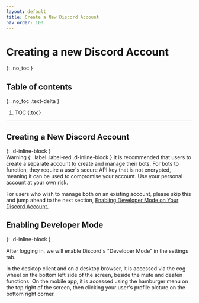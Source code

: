 ```yaml
---
layout: default
title: Create a New Discord Account
nav_order: 100
---
```


# Creating a new Discord Account
{: .no_toc }

## Table of contents
{: .no_toc .text-delta }

1. TOC
{:toc}

---

## Creating a New Discord Account
{: .d-inline-block }
<br/>
Warning
{: .label .label-red .d-inline-block }
It is recommended that users to create a separate account to create and manage their bots. For bots to function, they require a user's secure API key that is not encrypted, meaning it can be used to compromise your account. Use your personal account at your own risk.

For users who wish to manage both on an existing account, please skip this and jump ahead to the next section, [Enabling Developer Mode on Your Discord Account.](https://23o4i7.github.io/Sean-Sejin-Docs/docs/createDiscordAccount/#enabling-developer-mode)

## Enabling Developer Mode
{: .d-inline-block }

After logging in, we will enable Discord's "Developer Mode" in the settings tab. 

In the desktop client and on a desktop browser, it is accessed via the cog wheel on the bottom left side of the screen, beside the mute and deafen functions. On the mobile app, it is accessed using the hamburger menu on the top right of the screen, then clicking your user's profile picture on the bottom right corner.